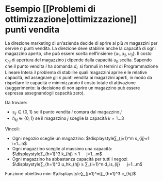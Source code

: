 # Esempio [[Problemi di ottimizzazione|ottimizzazione]] punti vendita

La direzione marketing di un'azienda decide di aprire al più $m$ magazzini per servire $n$ punti vendita. La direzione deve stabilire anche la capacità di ogni magazzino aperto, che può essere scelta nell'insieme $\{u_1, u_2, u_3\}$.
Il costo $c_{hj}$ di apertura del magazzino $j$ dipende dalla capacità $u_h$ scelta.
Sapendo che il punto vendita $i$ ha domanda $d_i$, si formuli in termini di Programmazione Lineare Intera il problema di stabilire quali magazzini aprire e le relative capacità, ed assegnare gli $n$ punti vendita ai magazzini
aperti, in modo da rispettare le capacità e minimizzando il costo totale di attivazione (suggerimento: la decisione di non aprire un magazzino può essere espressa assegnandogli capacità zero).

Da trovare:
- $s_{ij} ∈ \{0,1\}$ se il punto vendita $i$ compra dal magazzino $j$
- $h_{kj} ∈ \{0,1\}$ se il magazzino $j$ sceglie la capacità $k=1…3$

Vincoli:
- Ogni negozio sceglie un magazzino: $\displaystyle∑_{j=1}^m s_{ij}=1   i=1...n$
- Ogni magazzino sceglie al massimo una capacità: $\displaystyle∑_{h=1}^3 k_{hj} ≤ 1   j=1…m$
- Ogni magazzino ha abbastanza capacità per tutti i negozi: $\displaystyle∑_{h=1}^3 u_hk_{hj} ≥ ∑_{i=1}^n d_is_{ij}   j=1…m$

Funzione obiettivo min: $\displaystyle∑_{j=1}^m∑_{h=1}^3 c_{hj}$